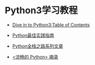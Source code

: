 # Python3学习教程

* [Dive in to Python3:Table of Contents](http://www.diveintopython3.net/table-of-contents.html)

* [Python最佳实践指南](https://pythonguidecn.readthedocs.io/zh/latest/)

* [Python全栈之路系列文章](https://blog.ansheng.me/article/python-full-stack-way)

* [<流畅的 Python> 摘录](http://ialloc.org/posts/2017/09/03/fluentpython-notes/)
